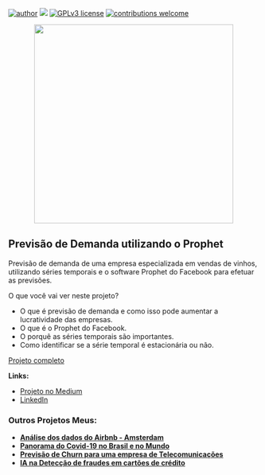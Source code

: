 [![author](https://img.shields.io/badge/author-JessicaCunha-red.svg)](https://www.linkedin.com/in/j%C3%A9ssica-cunha/) [![](https://img.shields.io/badge/python-3.9+-blue.svg)](https://www.python.org/downloads/release/python-365/) [![GPLv3 license](https://img.shields.io/badge/License-GPLv3-blue.svg)](http://perso.crans.org/besson/LICENSE.html) [![contributions welcome](https://img.shields.io/badge/contributions-welcome-brightgreen.svg?style=flat)](https://github.com/cunhajessica/Data_Science)

<p align="center">
  <img src="https://images.pexels.com/photos/9397571/pexels-photo-9397571.jpeg?auto=compress&cs=tinysrgb&w=1600"height=400px >
</p>



## Previsão de Demanda utilizando o Prophet

Previsão de demanda de uma empresa especializada em vendas de vinhos, utilizando séries temporais e o software Prophet do Facebook para efetuar as previsões.

O que você vai ver neste projeto?
* O que é previsão de demanda e como isso pode aumentar a lucratividade das empresas.
* O que é o Prophet do Facebook.
* O porquê as séries temporais são importantes.
* Como identificar se a série temporal é estacionária ou não.


[Projeto completo](https://github.com/cunhajessica/Times_Series_Forecasting_Prophet/blob/main/Previs%C3%A3o_de_Demanda_(Time_Series_Forecasting).ipynb)

**Links:**

* [Projeto no Medium](https://medium.com/@jessicacunha.jsc/panorama-do-covid-19-2b7977a62337)
* [LinkedIn](https://www.linkedin.com/in/j%C3%A9ssica-cunha/)




### Outros Projetos Meus:

* **[Análise dos dados do Airbnb - Amsterdam](https://github.com/cunhajessica/Analise_Airbnb_Amsterdam)**
* **[Panorama do Covid-19 no Brasil e no Mundo](http://bitly.ws/oBUC)**
* **[Previsão de Churn para uma empresa de Telecomunicações](http://bitly.ws/sIyx)**
* **[IA na Detecção de fraudes em cartões de crédito](http://bitly.ws/rLY5)**



